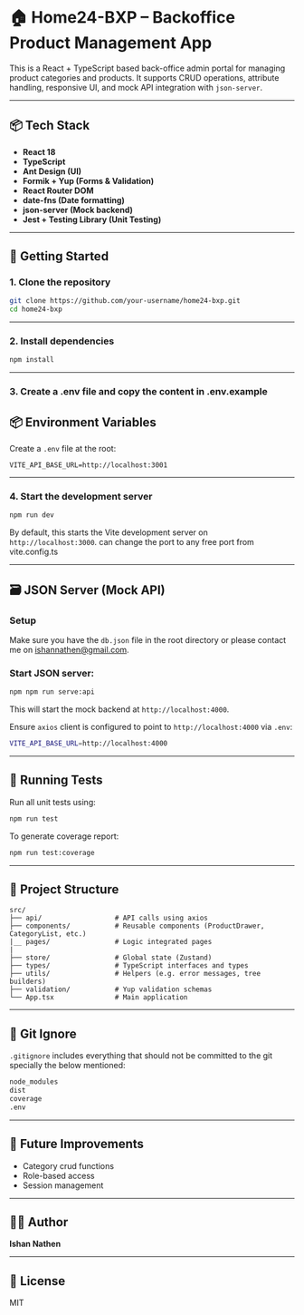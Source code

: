 # 🏠 Home24-BXP – Backoffice Product Management App

This is a React + TypeScript based back-office admin portal for managing product categories and products. It supports CRUD operations, attribute handling, responsive UI, and mock API integration with `json-server`.

---

## 📦 Tech Stack

- **React 18**
- **TypeScript**
- **Ant Design (UI)**
- **Formik + Yup (Forms & Validation)**
- **React Router DOM**
- **date-fns (Date formatting)**
- **json-server (Mock backend)**
- **Jest + Testing Library (Unit Testing)**

---

## 🚀 Getting Started

### 1. Clone the repository

```bash
git clone https://github.com/your-username/home24-bxp.git
cd home24-bxp
```

---

### 2. Install dependencies

```bash
npm install
```

---

### 3. Create a .env file and copy the content in .env.example

## 📦 Environment Variables

Create a `.env` file at the root:

```env
VITE_API_BASE_URL=http://localhost:3001
```

---

### 4. Start the development server

```bash
npm run dev
```

By default, this starts the Vite development server on `http://localhost:3000`.
can change the port to any free port from vite.config.ts

---

## 🗃️ JSON Server (Mock API)

### Setup

Make sure you have the `db.json` file in the root directory or please contact me on ishannathen@gmail.com.

### Start JSON server:

```bash
npm npm run serve:api
```

This will start the mock backend at `http://localhost:4000`.



Ensure `axios` client is configured to point to `http://localhost:4000` via `.env`:

```bash
VITE_API_BASE_URL=http://localhost:4000
```

---

## 🧪 Running Tests

Run all unit tests using:

```bash
npm run test
```

To generate coverage report:

```bash
npm run test:coverage
```

---

## 📁 Project Structure

```
src/
├── api/                  # API calls using axios
├── components/           # Reusable components (ProductDrawer, CategoryList, etc.)
|__ pages/                # Logic integrated pages
|
├── store/                # Global state (Zustand)
├── types/                # TypeScript interfaces and types
├── utils/                # Helpers (e.g. error messages, tree builders)
├── validation/           # Yup validation schemas
└── App.tsx               # Main application
```

---



## 🧼 Git Ignore

`.gitignore` includes everything that should not be committed to the git specially the below mentioned:

```bash
node_modules
dist
coverage
.env
```

---

## 🧠 Future Improvements
- Category crud functions
- Role-based access
- Session management

---

## 👨‍💻 Author

**Ishan Nathen**

---

## 📄 License

MIT
